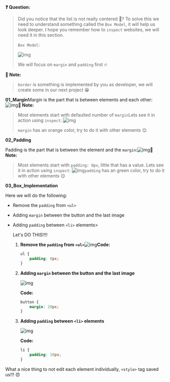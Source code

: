 **❓ Question:** 

> Did you notice that the list is not really centered 🤔? To solve this we need to understand something called the `Box Model`, it will help us look deeper. I hope you remember how to `inspect` websites, we will need it in this section. 
>
> `Box Model`:
>
> ![img](https://lh4.googleusercontent.com/7mKMnZwFyW3JTEMcMdv83Ppb7vy0tl8ggypf3-8dySc9tSgm0VtDubVb1tKq3DGGFbEIvk4b2rntxr3CDfndy_h1zYWlRvfvAHZiTLOeyMwSdp7tHZeO09wX7_Z2zG0sErHQlIUv=s0)
>
> We will focus on `margin` and `padding` first 🔥

**📝 Note:**

> `border` is something is implemented by you as developer, we will create some in our next project 😁

**01_Margin**Margin is the part that is between elements and each other: ![img](https://lh5.googleusercontent.com/9hzkRb7F4mZYDGwCbLkvNeINKtq9j63IvFyQtU2XlCcgmzIQVyWVa59hzUVF4CTM3V2qoLgoVld0M7KKLfBDn8l8_51Vuk6FfO70yitFxE_3Q16zdc1eoXlouQ1U6I0vUQT-zojb=s0)**📝 Note:** 

> Most elements start with defaulted number of `margin`Lets see it in action using `inspect`: ![img](https://lh6.googleusercontent.com/u2wbbIfroaDnWZDcPSmJOJ9K0Ju4PGHagvZiJvOBe9MJJHRBuk8FWO1eurp2Rytkofh39_2y--lhojNF5GnLcY5t1u-uch5BMLdD2IRTN3hAypXJ8QjagypNT08KnNdyA5WmqxxW=s0)
>
> `margin` has an orange color, try to do it with other elements 😌

**02_Padding**

Padding is the part that is between the element and the `margin`:![img](https://lh3.googleusercontent.com/ml7qYaRIH1Le2PrMT1hLVAWzn9qJLo2tmTtOQo8Q8VGDnlUXgZqA_kKxrN07-4rjv0YYGs9Gxcvv2JAgZGy9fEvou8BERxQK6i5Gm9CYIemJx-8_5GHcbEujIsNY41_aduXzHGY1=s0)**📝 Note:** 

> Most elements start with `padding: 0px`, little that has a value. Lets see it in action using `inspect`: ![img](https://lh6.googleusercontent.com/iWLKxfczPrbRkurOft2SmGZzeGcTj4q6FDjD9X14LGy8NaNYCcakj5X4BmMfWy6n2_1eHRtvMgPCsqSQkqBnSW6ZYj0iIe49AgEdSzdYNIdOrZ8lLudHn_v6xpfEOUG5-CTrhTcV=s0)`padding` has an green color, try to do it with other elements 😌

**03_Box_Implementation**

Here we will do the following: 

- Remove the `padding` from `<ul>`

- Adding `margin` between the button and the last image 

- Adding `padding` between `<li>` elements> 

  Let's DO THIS!!!!

  1. **Remove the `padding` from `<ul>`**![img](https://lh5.googleusercontent.com/xTDN1YO2_7puu1NjLA3UaeALqsRksnbA4XjvmPy8eUMNerm-ynH8Lct10BxtbGnXe-0JlDYu5DZffeyXdWFFfDldhlPJ3UHg3pm0kHM1ls3jgnRUE4ZPTIG2keqqQGcAX1_u9lM5=s0)**Code:** 

     ``````css
     ul {
         padding: 0px;
     }
     ``````

     

  2. **Adding `margin` between the button and the last image**

     ![img](https://lh4.googleusercontent.com/kpEJhEa_DJ229IoBdSpx1vQKfRXjS903OiTEP4KP75Kn9EKTQfp3jiNGtGbZkeyGDtf-Rw6ud04ybX06EuZISPTEV51h6UNDCrTayGisqUyJWJhzM0v8OJhONvnSmMVbWEXAU77y=s0)

     **Code:** 

     ``````css
     button {
         margin: 20px;
     }
     ``````

     

  3. **Adding `padding` between `<li>` elements**

     ![img](https://lh4.googleusercontent.com/pXThXnRQgQ6xu8U_PcmwozRUJEgQLvym-cWlw0WIQQhXFxhfIreRMuNe9fMK5BXZanhWUD1Cs3JdwToLqVwxdUKIMAPhJX2tj5giniFWtiU6cVWcmsoVad6mvBc6J2Dflq4_roFz=s0)

     **Code:**

     ``````css
     li {
         padding: 10px;
     }
     ``````

 What a nice thing to not edit each element individually, `<style>` tag saved us!!! 😍